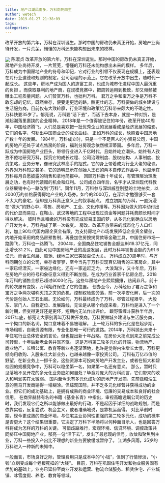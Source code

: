 ```yaml
---
title: 地产江湖风雨多，万科向死而生
author: wetech
date: 2019-01-27 21:38:09
tags: 
categories: 
---
```

改革开放的第六年，万科在深圳诞生。那时中国的房改仍未真正开始，房地产业尚待开发，一片荒芜，懵懂的万科还未能构想出未来的模样。
<!-- more -->
<img align="center" border="0" src="https://imgcdn.yicai.com/uppics/images/2019/01/b7a4521948b7550580c29e0f6b625b27.jpg" />
陈淑贞
改革开放的第六年，万科在深圳诞生。那时中国的房改仍未真正开始，房地产业尚待开发，一片荒芜，懵懂的万科还未能构想出未来的模样。
多年后，万科成为中国房地产业的符号和印记，它对行业的引领不仅表现在规模上，还表现在对行业道德和规则的制定，公司治理的示范上。它在改革开放中出生，随时代一起成长。
这些年，房地产成为国人的造富工具，也成为城市化进程中国人最沉重的负担 。而获取暴利的地产商，在规模竞赛中，把周转运用到极致，却又频频被曝出工程质量问题。人们赞赏万科，也批判万科。
君万之争和宝万之争是万科不敢忘却的记忆，既然幸存，便要走更远的路，酬更壮的志。万科要做的城乡建设与生活服务商，目前仅有大致轮廓，行业环境和政策给万科带来颇大的不确定性。
万科快要35岁了。郁亮说，万科要“活下去”，而活下去本身，就是一种对抗，是潮起潮落里裹挟的企业精神。
2018年是一个值得被记住的年份，改革开放40周年，中国经济腾飞。人们总是喜欢把一批优秀企业的发展看成是经济发展的缩影，它们的名字，勾勒出中国商业史的成长曲线。
正如万科的成长，映照着中国房地产数十年的发展。
1984年，万科成立时，只是一个不足百人的小贸易公司，中国的房地产还处于试点售房的阶段，福利分房观念依然根深蒂固。
多年后，万科一跃成为中国房地产业巨头，带领行业进入千亿时代，且始终屹立潮头。始终有人孜孜不倦地研究万科，探究它的成长过程、公司治理制度、股权结构、人事制度、投资策略，业务分布，像研究武林高手的招式，它的身上带着成为行业大佬的秘诀。
外界对万科知之甚多，它的透明显示在创始人王石的两本自传式作品中、也显示在万科每月自愿披露的销售和拿地简报中。
回顾万科数十年成长，有管理层治理发展之功，也有时代馈赠的机会和红利。
公司成立四年后，名字才从深圳现代科教仪器展销中心一路改到“万科”。同年11月，万科参与深圳威登别墅的土地拍卖，以2000万的价格获得房地产业的入场券。如今的2000万，在深圳才勉强够买一套不太大的豪宅，但却是万科真正意义上的叙事起点。
成立初期的万科，一直沉浸在“做大”的野心中，零售、房地产、工业、文化传播等。万科因为做大的冲动付出的代价显而易见，在鞍山、武汉等地的工程中出现过资金等问题并耗费颇长时间才得以解决。
彼时尚且稚嫩的万科没有完成贸易王国的梦，从多元化到确立以房地产开发为主，万科完成了第一次蜕变。
房改、改革开放带来的城市化与人口红利，加上90年代国内房企资金有限，为支持房地产市场发展降低企业资金壁垒，内地开始采用的商品房预售制，再叠加住房按揭贷款等金融工具，中国住房市场一路腾飞，万科也一路腾飞。
2004年，全国商品住宅销售金额达8619.37亿元，同比增长31.2%，由此可见中国房地产业的高速发展，此时万科年销售金额约为91.6亿元，而合生创展、顺驰、绿地三家已突破百亿大关。
万科成立20周年时，与万科同期创立的公司，幸存者寥寥，至今当先于万科实现百亿销售的三家房企，其中一家已经湮灭，一家被边缘化，还有一家追赶乏力。
大浪淘沙，又十年后，万科在房地产业的符号和象征意义得到不断加强，在成为行业首家千亿房企后，2018年万科的销售金额已超过6000亿元。这些年房地产业熙熙攘攘，热闹非凡，前十的轮次屡有变换，万科始终保住了它的位置。
创办至今，万科经历了君万之争和宝万之争两次堪称灭顶之灾的危机，控制权险些旁落，前一次平安化解，后一次的代价是创始人王石出局。无论如何，万科最终成为了万科，尽管过程艰辛。
大股东、掌门人、自我定位、发展路线，无论是从哪个角度来看，万科均是进入了一个新时期，但变得更好还是更坏，短期内无法作出评价。
跟野蛮缠斗获胜半年后，2017年底，郁亮让大家别再叫万科做开发商。万科要做城乡建设与生活服务商，一个拗口的新名词，拗口意味着不易被理解。
上一轮万科的多元化是在起步期，市场粗粝，自我资源有限，专业化是唯一可行的道路。2014年，万科抛出未来十年住宅行业总体安全的言论，但也提出新十年战略，在房价大拐点到来之前完成公司转型，十年后新老业务并驾齐驱。
这是万科第二轮多元化的开端，物流地产、商业地产、长租公寓、教育等新业务逐渐落地，也许是觉得内生增长太慢，万科更倾向用收购、入股来壮大新业务，也越来越像一家投资公司。
万科有万亿市值的野望，在新业务上一掷千金，这些资源本可投向房地产开发主业，或者在恒大和碧桂园的规模竞争中，万科可以稳坐第一名，如果第一名还有意义。
那么，暂时只见落地不见开花的多元化业务应如何自处？毕竟对庞大的万科而言，它们带来的收入和利润实在太微弱。
国内至今未有多元化成功的房地产开发商，先前做粮油生意的黑马开发商输得一塌糊涂。但综观国际，并不乏多元化经营并获得成功的企业。但它们的成功基础上，是拥有成熟的商业环境、低廉的交易成本和良好的社会信用。
在商界赫赫有名的书籍《基业长青》中指出，审视高瞻远瞩公司的历史时，我们发现它们之所以能够做出最好的行动，不是起因于详细的战略规划，而是依靠实验，反复尝试、机会主义，或者准确地说，是靠机运而得。
对比草创时期，现今更成熟的商业环境，与住宅主业协同性更强的第二轮多元化，成功的概率是否更大？这个结果很重要，它决定了万科下半场将以何种面目示人，也是回答万科将成为怎样的万科的关键。
可惜歧路难行，宏观环境、信贷环境、调控政策共同挤压中国房地产业。郁亮一句“活下去”，发出了最悲观的信号，收敛和聚焦到主业，万科一些投入产出比不理想的新业务要放缓或暂停了。
江湖多风雨，35岁的万科进入一种新的未知中。
 
 
一般而言，市场良好之际，管理费用只是成本中的“小钱”，但到了行情惨淡，“小钱”立刻变成每个老板死扣的“大钱”。
目前，万科在巩固住宅开发和物业服务固有优势的基础上，业务已延伸至商业开发和运营、物流仓储服务、租赁住宅、产业城镇、冰雪度假、养老、教育等领域。
